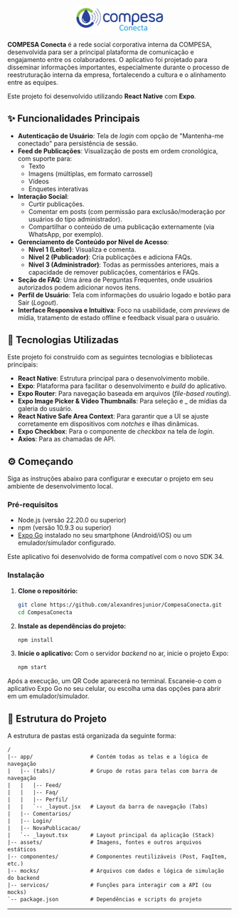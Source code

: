 <div align='center' style='margin-bottom: 10px;'>
   <img src='assets/images/compesa_conecta_logo_horizontal.png' width='200px'>
</div>

 **COMPESA Conecta** é a rede social corporativa interna da COMPESA, desenvolvida para ser a principal plataforma de comunicação e engajamento entre os colaboradores. O aplicativo foi projetado para disseminar informações importantes, especialmente durante o processo de reestruturação interna da empresa, fortalecendo a cultura e o alinhamento entre as equipes.

Este projeto foi desenvolvido utilizando **React Native** com **Expo**.

## ✨ Funcionalidades Principais

  * **Autenticação de Usuário**: Tela de _login_ com opção de "Mantenha-me conectado" para persistência de sessão.
  * **Feed de Publicações**: Visualização de posts em ordem cronológica, com suporte para:
      * Texto
      * Imagens (múltiplas, em formato carrossel)
      * Vídeos
      * Enquetes interativas
  * **Interação Social**:
      * Curtir publicações.
      * Comentar em posts (com permissão para exclusão/moderação por usuários do tipo administrador).
      * Compartilhar o conteúdo de uma publicação externamente (via WhatsApp, por exemplo).
  * **Gerenciamento de Conteúdo por Nível de Acesso**:
      * **Nível 1 (Leitor)**: Visualiza e comenta.
      * **Nível 2 (Publicador)**: Cria publicações e adiciona FAQs.
      * **Nível 3 (Administrador)**: Todas as permissões anteriores, mais a capacidade de remover publicações, comentários e FAQs.
  * **Seção de FAQ**: Uma área de Perguntas Frequentes, onde usuários autorizados podem adicionar novos itens.
  * **Perfil de Usuário**: Tela com informações do usuário logado e botão para Sair (_Logout_).
  * **Interface Responsiva e Intuitiva**: Foco na usabilidade, com _previews_ de mídia, tratamento de estado offline e feedback visual para o usuário.

## 🚀 Tecnologias Utilizadas

Este projeto foi construído com as seguintes tecnologias e bibliotecas principais:

  * **React Native**: Estrutura principal para o desenvolvimento mobile.
  * **Expo**: Plataforma para facilitar o desenvolvimento e _build_ do aplicativo.
  * **Expo Router**: Para navegação baseada em arquivos (_file-based routing_).
  * **Expo Image Picker & Video Thumbnails**: Para seleção e _ de mídias da galeria do usuário.
  * **React Native Safe Area Context**: Para garantir que a UI se ajuste corretamente em dispositivos com _notches_ e ilhas dinâmicas.
  * **Expo Checkbox**: Para o componente de _checkbox_ na tela de _login_.
  * **Axios**: Para as chamadas de API.

## ⚙️ Começando

Siga as instruções abaixo para configurar e executar o projeto em seu ambiente de desenvolvimento local.

### Pré-requisitos

  * Node.js (versão 22.20.0 ou superior)
  * npm (versão 10.9.3 ou superior)
  * [Expo Go](https://expo.dev/go) instalado no seu smartphone (Android/iOS) ou um emulador/simulador configurado.

  Este aplicativo foi desenvolvido de forma compatível com o novo SDK 34.

### Instalação

1.  **Clone o repositório:**

    ```bash
    git clone https://github.com/alexandresjunior/CompesaConecta.git
    cd CompesaConecta
    ```

2.  **Instale as dependências do projeto:**

    ```bash
    npm install
    ```

3. **Inicie o aplicativo:**
    Com o servidor _backend_ no ar, inicie o projeto Expo:

    ```bash
    npm start
    ```

Após a execução, um QR Code aparecerá no terminal. Escaneie-o com o aplicativo Expo Go no seu celular, ou escolha uma das opções para abrir em um emulador/simulador.

## 📁 Estrutura do Projeto

A estrutura de pastas está organizada da seguinte forma:

```
/
|-- app/                  # Contém todas as telas e a lógica de navegação
|   |-- (tabs)/           # Grupo de rotas para telas com barra de navegação
|   |   |-- Feed/
|   |   |-- Faq/
|   |   |-- Perfil/
|   |   `-- _layout.jsx   # Layout da barra de navegação (Tabs)
|   |-- Comentarios/
|   |-- Login/
|   |-- NovaPublicacao/
|   `-- _layout.tsx       # Layout principal da aplicação (Stack)
|-- assets/               # Imagens, fontes e outros arquivos estáticos
|-- componentes/          # Componentes reutilizáveis (Post, FaqItem, etc.)
|-- mocks/                # Arquivos com dados e lógica de simulação do backend
|-- servicos/             # Funções para interagir com a API (ou mocks)
`-- package.json          # Dependências e scripts do projeto
```

-----